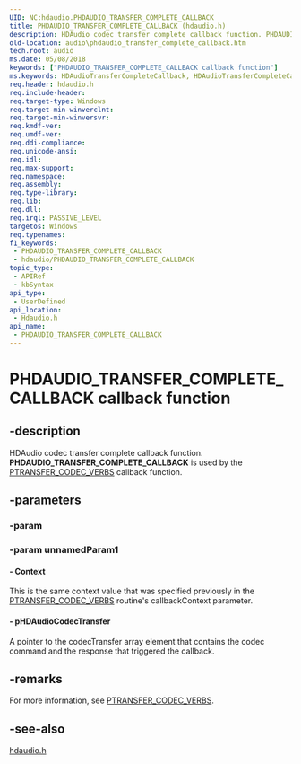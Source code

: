 ```yaml
---
UID: NC:hdaudio.PHDAUDIO_TRANSFER_COMPLETE_CALLBACK
title: PHDAUDIO_TRANSFER_COMPLETE_CALLBACK (hdaudio.h)
description: HDAudio codec transfer complete callback function. PHDAUDIO_TRANSFER_COMPLETE_CALLBACK is used by the PTRANSFER_CODEC_VERBS callback function.
old-location: audio\phdaudio_transfer_complete_callback.htm
tech.root: audio
ms.date: 05/08/2018
keywords: ["PHDAUDIO_TRANSFER_COMPLETE_CALLBACK callback function"]
ms.keywords: HDAudioTransferCompleteCallback, HDAudioTransferCompleteCallback callback function [Audio Devices], PHDAUDIO_TRANSFER_COMPLETE_CALLBACK, PHDAUDIO_TRANSFER_COMPLETE_CALLBACK callback, audio.phdaudio_transfer_complete_callback, hdaudio/HDAudioTransferCompleteCallback
req.header: hdaudio.h
req.include-header: 
req.target-type: Windows
req.target-min-winverclnt: 
req.target-min-winversvr: 
req.kmdf-ver: 
req.umdf-ver: 
req.ddi-compliance: 
req.unicode-ansi: 
req.idl: 
req.max-support: 
req.namespace: 
req.assembly: 
req.type-library: 
req.lib: 
req.dll: 
req.irql: PASSIVE_LEVEL
targetos: Windows
req.typenames: 
f1_keywords:
 - PHDAUDIO_TRANSFER_COMPLETE_CALLBACK
 - hdaudio/PHDAUDIO_TRANSFER_COMPLETE_CALLBACK
topic_type:
 - APIRef
 - kbSyntax
api_type:
 - UserDefined
api_location:
 - Hdaudio.h
api_name:
 - PHDAUDIO_TRANSFER_COMPLETE_CALLBACK
---
```


# PHDAUDIO_TRANSFER_COMPLETE_CALLBACK callback function


## -description

HDAudio codec transfer complete callback function. <b>PHDAUDIO_TRANSFER_COMPLETE_CALLBACK</b> is used by the <a href="/windows-hardware/drivers/ddi/hdaudio/nc-hdaudio-ptransfer_codec_verbs">PTRANSFER_CODEC_VERBS</a> callback function.

## -parameters

### -param 

### -param unnamedParam1

#### - Context

 This is the same  context value that was specified previously in the <a href="/windows-hardware/drivers/ddi/hdaudio/nc-hdaudio-ptransfer_codec_verbs">PTRANSFER_CODEC_VERBS</a> routine's callbackContext parameter.


#### - pHDAudioCodecTransfer

A pointer to the codecTransfer array element that contains the codec command and the response that triggered the callback.

## -remarks

For more information, see <a href="/windows-hardware/drivers/ddi/hdaudio/nc-hdaudio-ptransfer_codec_verbs">PTRANSFER_CODEC_VERBS</a>.

## -see-also

[hdaudio.h](../hdaudio/index.md)

